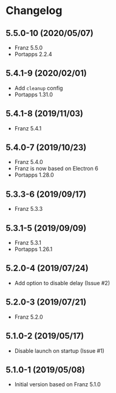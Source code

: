 # Changelog

## 5.5.0-10 (2020/05/07)

* Franz 5.5.0
* Portapps 2.2.4

## 5.4.1-9 (2020/02/01)

* Add `cleanup` config
* Portapps 1.31.0

## 5.4.1-8 (2019/11/03)

* Franz 5.4.1

## 5.4.0-7 (2019/10/23)

* Franz 5.4.0
* Franz is now based on Electron 6
* Portapps 1.28.0

## 5.3.3-6 (2019/09/17)

* Franz 5.3.3

## 5.3.1-5 (2019/09/09)

* Franz 5.3.1
* Portapps 1.26.1

## 5.2.0-4 (2019/07/24)

* Add option to disable delay (Issue #2)

## 5.2.0-3 (2019/07/21)

* Franz 5.2.0

## 5.1.0-2 (2019/05/17)

* Disable launch on startup (Issue #1)

## 5.1.0-1 (2019/05/08)

* Initial version based on Franz 5.1.0
